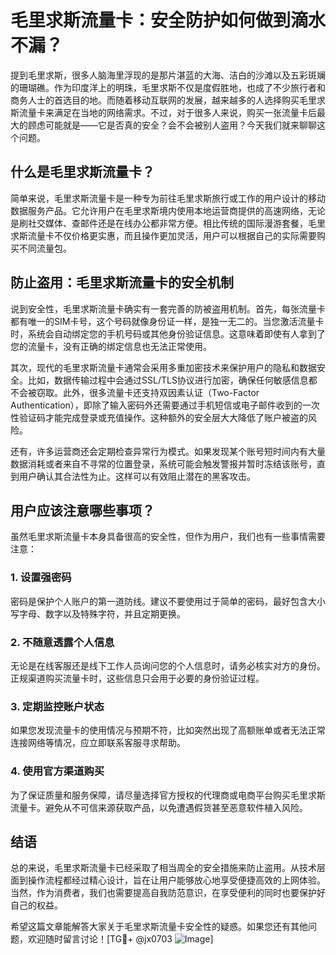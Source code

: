 # 毛里求斯流量卡：安全防护如何做到滴水不漏？

提到毛里求斯，很多人脑海里浮现的是那片湛蓝的大海、洁白的沙滩以及五彩斑斓的珊瑚礁。作为印度洋上的明珠，毛里求斯不仅是度假胜地，也成了不少旅行者和商务人士的首选目的地。而随着移动互联网的发展，越来越多的人选择购买毛里求斯流量卡来满足在当地的网络需求。不过，对于很多人来说，购买一张流量卡后最大的顾虑可能就是——它是否真的安全？会不会被别人盗用？今天我们就来聊聊这个问题。

## 什么是毛里求斯流量卡？

简单来说，毛里求斯流量卡是一种专为前往毛里求斯旅行或工作的用户设计的移动数据服务产品。它允许用户在毛里求斯境内使用本地运营商提供的高速网络，无论是刷社交媒体、查邮件还是在线办公都非常方便。相比传统的国际漫游套餐，毛里求斯流量卡不仅价格更实惠，而且操作更加灵活，用户可以根据自己的实际需要购买不同流量包。

## 防止盗用：毛里求斯流量卡的安全机制

说到安全性，毛里求斯流量卡确实有一套完善的防被盗用机制。首先，每张流量卡都有唯一的SIM卡号，这个号码就像身份证一样，是独一无二的。当您激活流量卡时，系统会自动绑定您的手机号码或其他身份验证信息。这意味着即使有人拿到了您的流量卡，没有正确的绑定信息也无法正常使用。

其次，现代的毛里求斯流量卡通常会采用多重加密技术来保护用户的隐私和数据安全。比如，数据传输过程中会通过SSL/TLS协议进行加密，确保任何敏感信息都不会被窃取。此外，很多流量卡还支持双因素认证（Two-Factor Authentication），即除了输入密码外还需要通过手机短信或电子邮件收到的一次性验证码才能完成登录或充值操作。这种额外的安全层大大降低了账户被盗的风险。

还有，许多运营商还会定期检查异常行为模式。如果发现某个账号短时间内有大量数据消耗或者来自不寻常的位置登录，系统可能会触发警报并暂时冻结该账号，直到用户确认其合法性为止。这样可以有效阻止潜在的黑客攻击。

## 用户应该注意哪些事项？

虽然毛里求斯流量卡本身具备很高的安全性，但作为用户，我们也有一些事情需要注意：

### 1. 设置强密码
密码是保护个人账户的第一道防线。建议不要使用过于简单的密码，最好包含大小写字母、数字以及特殊字符，并且定期更换。

### 2. 不随意透露个人信息
无论是在线客服还是线下工作人员询问您的个人信息时，请务必核实对方的身份。正规渠道购买流量卡时，这些信息只会用于必要的身份验证过程。

### 3. 定期监控账户状态
如果您发现流量卡的使用情况与预期不符，比如突然出现了高额账单或者无法正常连接网络等情况，应立即联系客服寻求帮助。

### 4. 使用官方渠道购买
为了保证质量和服务保障，请尽量选择官方授权的代理商或电商平台购买毛里求斯流量卡。避免从不可信来源获取产品，以免遭遇假货甚至恶意软件植入风险。

## 结语

总的来说，毛里求斯流量卡已经采取了相当周全的安全措施来防止盗用。从技术层面到操作流程都经过精心设计，旨在让用户能够放心地享受便捷高效的上网体验。当然，作为消费者，我们也需要提高自我防范意识，在享受便利的同时也要保护好自己的权益。

希望这篇文章能解答大家关于毛里求斯流量卡安全性的疑惑。如果您还有其他问题，欢迎随时留言讨论！[TG💪+ @jx0703 ![Image](https://github.com/user-attachments/assets/dbca1d08-cadb-493c-b0ec-ad6f7a83f270)]